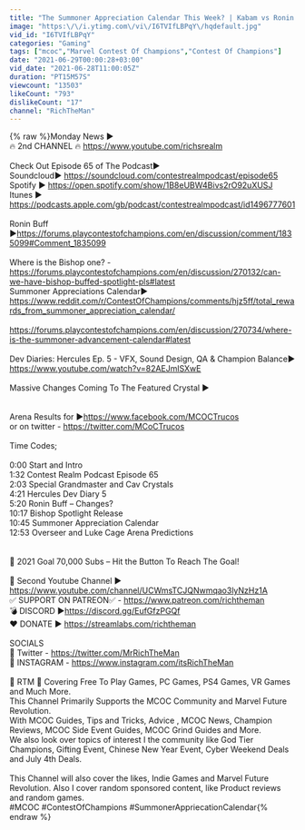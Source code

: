 ```yaml
---
title: "The Summoner Appreciation Calendar This Week? | Kabam vs Ronin Buff Criticism | Hercules & More[MCN]"
image: "https:\/\/i.ytimg.com\/vi\/I6TVIfLBPqY\/hqdefault.jpg"
vid_id: "I6TVIfLBPqY"
categories: "Gaming"
tags: ["mcoc","Marvel Contest Of Champions","Contest Of Champions"]
date: "2021-06-29T00:00:28+03:00"
vid_date: "2021-06-28T11:00:05Z"
duration: "PT15M57S"
viewcount: "13503"
likeCount: "793"
dislikeCount: "17"
channel: "RichTheMan"
---
```

{% raw %}Monday News ▶<br />🔥 2nd  CHANNEL 🔥 <a rel="nofollow" target="blank" href="https://www.youtube.com/richsrealm">https://www.youtube.com/richsrealm</a><br /><br />Check Out Episode 65 of The Podcast▶<br />Soundcloud▶ <a rel="nofollow" target="blank" href="https://soundcloud.com/contestrealmpodcast/episode65">https://soundcloud.com/contestrealmpodcast/episode65</a><br />Spotify ▶ <a rel="nofollow" target="blank" href="https://open.spotify.com/show/1B8eUBW4Bivs2rO92uXUSJ">https://open.spotify.com/show/1B8eUBW4Bivs2rO92uXUSJ</a><br />Itunes ▶ <a rel="nofollow" target="blank" href="https://podcasts.apple.com/gb/podcast/contestrealmpodcast/id1496777601">https://podcasts.apple.com/gb/podcast/contestrealmpodcast/id1496777601</a><br /><br />Ronin Buff ▶<a rel="nofollow" target="blank" href="https://forums.playcontestofchampions.com/en/discussion/comment/1835099#Comment_1835099">https://forums.playcontestofchampions.com/en/discussion/comment/1835099#Comment_1835099</a><br /><br />Where is the Bishop one? - <a rel="nofollow" target="blank" href="https://forums.playcontestofchampions.com/en/discussion/270132/can-we-have-bishop-buffed-spotlight-pls#latest">https://forums.playcontestofchampions.com/en/discussion/270132/can-we-have-bishop-buffed-spotlight-pls#latest</a><br />Summoner Appreciations Calendar▶<br /><a rel="nofollow" target="blank" href="https://www.reddit.com/r/ContestOfChampions/comments/hjz5ff/total_rewards_from_summoner_appreciation_calendar/">https://www.reddit.com/r/ContestOfChampions/comments/hjz5ff/total_rewards_from_summoner_appreciation_calendar/</a><br /><br /><a rel="nofollow" target="blank" href="https://forums.playcontestofchampions.com/en/discussion/270734/where-is-the-summoner-advancement-calendar#latest">https://forums.playcontestofchampions.com/en/discussion/270734/where-is-the-summoner-advancement-calendar#latest</a><br /><br />Dev Diaries: Hercules Ep. 5 - VFX, Sound Design, QA &amp; Champion Balance▶<br /><a rel="nofollow" target="blank" href="https://www.youtube.com/watch?v=82AEJmlSXwE">https://www.youtube.com/watch?v=82AEJmlSXwE</a><br /><br />Massive Changes Coming To The Featured Crystal ▶<br /><br /><br />Arena Results for ▶<a rel="nofollow" target="blank" href="https://www.facebook.com/MCOCTrucos">https://www.facebook.com/MCOCTrucos</a><br />or on twitter - <a rel="nofollow" target="blank" href="https://twitter.com/MCoCTrucos">https://twitter.com/MCoCTrucos</a><br /><br />Time Codes;<br /><br />0:00 Start and Intro<br />1:32 Contest Realm Podcast Episode 65<br />2:03 Special Grandmaster and Cav Crystals<br />4:21 Hercules Dev Diary 5<br />5:20 Ronin Buff – Changes?<br />10:17 Bishop Spotlight Release <br />10:45 Summoner Appreciation Calendar<br />12:53 Overseer and Luke Cage Arena Predictions<br /><br /><br />🔴 2021 Goal 70,000 Subs – Hit the Button To Reach The Goal!<br /><br />🎥 Second Youtube Channel ▶ <a rel="nofollow" target="blank" href="https://www.youtube.com/channel/UCWmsTCJQNwmqao3lyNzHz1A">https://www.youtube.com/channel/UCWmsTCJQNwmqao3lyNzHz1A</a><br />✅ SUPPORT ON PATREON✅ - <a rel="nofollow" target="blank" href="https://www.patreon.com/richtheman">https://www.patreon.com/richtheman</a><br />💣 DISCORD ▶<a rel="nofollow" target="blank" href="https://discord.gg/EufGfzPGQf">https://discord.gg/EufGfzPGQf</a><br />❤️ DONATE ▶ <a rel="nofollow" target="blank" href="https://streamlabs.com/richtheman">https://streamlabs.com/richtheman</a><br /><br />SOCIALS<br />💎 Twitter -  <a rel="nofollow" target="blank" href="https://twitter.com/MrRichTheMan">https://twitter.com/MrRichTheMan</a><br />📸 INSTAGRAM - <a rel="nofollow" target="blank" href="https://www.instagram.com/itsRichTheMan">https://www.instagram.com/itsRichTheMan</a><br /><br />🛑 RTM 🛑 Covering Free To Play Games, PC Games, PS4 Games, VR Games and Much More.<br />This Channel Primarily Supports the MCOC Community and Marvel Future Revolution.<br />With MCOC Guides, Tips and Tricks, Advice , MCOC News, Champion Reviews, MCOC Side Event Guides, MCOC Grind Guides and More.<br />We also look over topics of interest I the community like God Tier Champions, Gifting Event, Chinese New Year Event, Cyber Weekend Deals and July 4th Deals.<br /><br />This Channel will also cover the likes, Indie Games and Marvel Future Revolution. Also I cover random sponsored content, like Product reviews and random games.<br />#MCOC #ContestOfChampions #SummonerAppriecationCalendar{% endraw %}

